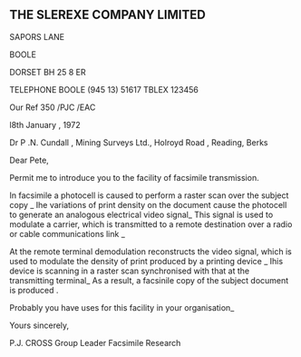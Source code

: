 <!-- image -->

## THE SLEREXE COMPANY LIMITED

SAPORS LANE

BOOLE

DORSET BH 25 8 ER

TELEPHONE BOOLE (945 13) 51617 TBLEX   123456

Our Ref 350 /PJC /EAC

l8th January , 1972

<!-- image -->

Dr P .N. Cundall , Mining Surveys Ltd., Holroyd Road , Reading, Berks

Dear Pete,

Permit me to introduce you to the facility of facsimile transmission.

In facsimile a photocell is caused to perform a raster scan over the subject copy \_ Ihe variations of print density on the document cause the photocell to generate an analogous electrical video signal\_ This signal is used to modulate a carrier, which is transmitted to a remote destination over a radio or cable communications link \_

At the remote terminal demodulation reconstructs the video signal, which is used to modulate the density of print produced by a printing device \_ Ihis device is scanning in a raster scan synchronised with that at the transmitting terminal\_ As a result, a facsinile copy of the subject document is produced .

Probably you have uses for this facility in your organisation\_

Yours sincerely,

<!-- image -->

P.J. CROSS Group Leader Facsimile Research